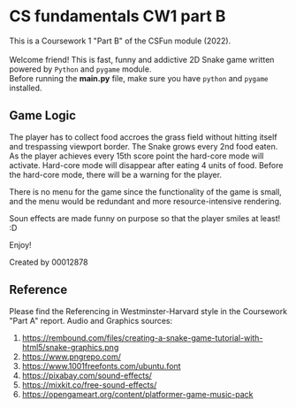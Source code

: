 # CS fundamentals CW1 part B

This is a Coursework 1 "Part B" of the CSFun module (2022).
<br><br>
Welcome friend! This is fast, funny and addictive 2D Snake game written powered by ```Python``` and ```pygame``` module.
<br>
Before running the **main.py** file, make sure you have ```python``` and ```pygame``` installed.

## Game Logic
The player has to collect food accroes the grass field without hitting itself and trespassing viewport border.
The Snake grows every 2nd food eaten. As the player achieves every 15th score point the hard-core mode will activate. Hard-core mode will disappear after eating 4 units of food. Before the hard-core mode, there will be a warning for the player.

There is no menu for the game since the functionality of the game is small, and the menu would be redundant and more resource-intensive rendering.

Soun effects are made funny on purpose so that the player smiles at least! :D

Enjoy!

Created by 00012878

## Reference
Please find the Referencing in Westminster-Harvard style in the Coursework "Part A" report.
Audio and Graphics sources:
1. https://rembound.com/files/creating-a-snake-game-tutorial-with-html5/snake-graphics.png
2. https://www.pngrepo.com/
3. https://www.1001freefonts.com/ubuntu.font
4. https://pixabay.com/sound-effects/
5. https://mixkit.co/free-sound-effects/
6. https://opengameart.org/content/platformer-game-music-pack
